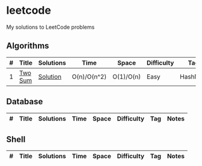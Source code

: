 # leetcode

My solutions to LeetCode problems

## Algorithms

|  #  |      Title     |   Solutions   | Time          | Space         | Difficulty  | Tag          | Notes
|-----|----------------|---------------|---------------|---------------|-------------|--------------|-----
|1|[Two Sum](https://leetcode.com/problems/two-sum/)|[Solution](../master/src/main/scala/com/karlkyck/leetcode/algorithms/twosum/Solution.scala)| O(n)/O(n^2)|O(1)/O(n) | Easy| HashMap

## Database

|  #  |      Title     |   Solutions   | Time          | Space         | Difficulty  | Tag          | Notes
|-----|----------------|---------------|---------------|---------------|-------------|--------------|-----


## Shell

|  #  |      Title     |   Solutions   | Time          | Space         | Difficulty  | Tag          | Notes
|-----|----------------|---------------|---------------|---------------|-------------|--------------|-----
